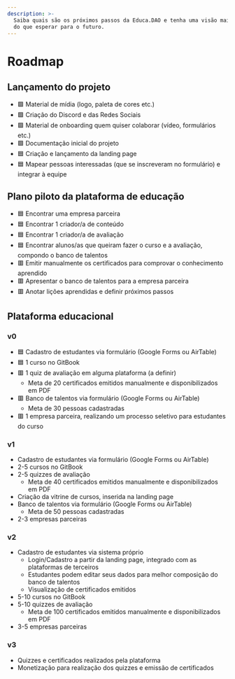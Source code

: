 ```yaml
---
description: >-
  Saiba quais são os próximos passos da Educa.DAO e tenha uma visão mais clara
  do que esperar para o futuro.
---
```


# Roadmap

## Lançamento do projeto

* 🟩 Material de mídia (logo, paleta de cores etc.)
* 🟩 Criação do Discord e das Redes Sociais
* 🟩 Material de onboarding quem quiser colaborar (vídeo, formulários etc.)
* 🟩 Documentação inicial do projeto
* 🟦 Criação e lançamento da landing page
* 🟦 Mapear pessoas interessadas (que se inscreveram no formulário) e integrar à equipe

## **Plano piloto da plataforma de educação**

* 🟦 Encontrar uma empresa parceira
* 🟦 Encontrar 1 criador/a de conteúdo
* 🟦 Encontrar 1 criador/a de avaliação
* 🟦 Encontrar alunos/as que queiram fazer o curso e a avaliação, compondo o banco de talentos
* 🟥 Emitir manualmente os certificados para comprovar o conhecimento aprendido
* 🟥 Apresentar o banco de talentos para a empresa parceira
* 🟥 Anotar lições aprendidas e definir próximos passos

## **Plataforma educacional**

### **v0**

* 🟦 Cadastro de estudantes via formulário (Google Forms ou AirTable)
* 🟦 1 curso no GitBook
* 🟥 1 quiz de avaliação em alguma plataforma (a definir)
  * Meta de 20 certificados emitidos manualmente e disponibilizados em PDF
* 🟥 Banco de talentos via formulário (Google Forms ou AirTable)
  * Meta de 30 pessoas cadastradas
* 🟥 1 empresa parceira, realizando um processo seletivo para estudantes do curso

### **v1**

* Cadastro de estudantes via formulário (Google Forms ou AirTable)
* 2-5 cursos no GitBook
* 2-5 quizzes de avaliação
  * Meta de 40 certificados emitidos manualmente e disponibilizados em PDF
* Criação da vitrine de cursos, inserida na landing page
* Banco de talentos via formulário (Google Forms ou AirTable)
  * Meta de 50 pessoas cadastradas
* 2-3 empresas parceiras

### **v2**

* Cadastro de estudantes via sistema próprio
  * Login/Cadastro a partir da landing page, integrado com as plataformas de terceiros
  * Estudantes podem editar seus dados para melhor composição do banco de talentos
  * Visualização de certificados emitidos
* 5-10 cursos no GitBook
* 5-10 quizzes de avaliação
  * Meta de 100 certificados emitidos manualmente e disponibilizados em PDF
* 3-5 empresas parceiras

### **v3**

* Quizzes e certificados realizados pela plataforma
* Monetização para realização dos quizzes e emissão de certificados

